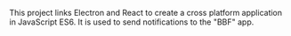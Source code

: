 This project links Electron and React to create a cross platform application in JavaScript ES6.
It is used to send notifications to the "BBF" app.